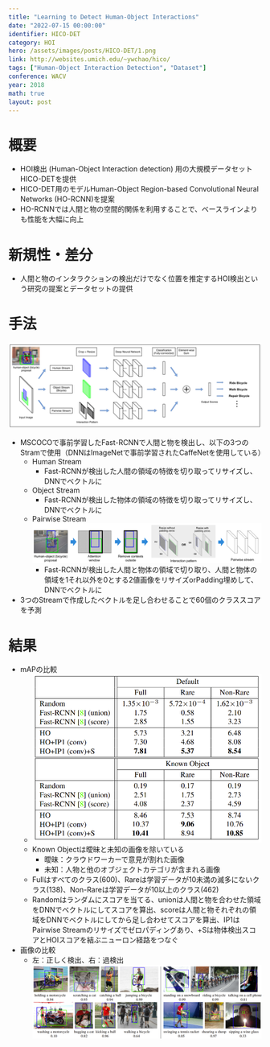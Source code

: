 ```yaml
---
title: "Learning to Detect Human-Object Interactions"
date: "2022-07-15 00:00:00"
identifier: HICO-DET
category: HOI
hero: /assets/images/posts/HICO-DET/1.png
link: http://websites.umich.edu/~ywchao/hico/
tags: ["Human-Object Interaction Detection", "Dataset"]
conference: WACV
year: 2018
math: true
layout: post
---
```


# 概要

- HOI検出 (Human-Object Interaction detection) 用の大規模データセットHICO-DETを提供
- HICO-DET用のモデルHuman-Object Region-based Convolutional Neural Networks (HO-RCNN)を提案
- HO-RCNNでは人間と物の空間的関係を利用することで、ベースラインよりも性能を大幅に向上
<!--more-->

# 新規性・差分

- 人間と物のインタラクションの検出だけでなく位置を推定するHOI検出という研究の提案とデータセットの提供

# 手法

![](/assets/images/posts/HICO-DET/2.png)

- MSCOCOで事前学習したFast-RCNNで人間と物を検出し、以下の3つのStramで使用（DNNはImageNetで事前学習されたCaffeNetを使用している）
    - Human Stream
        - Fast-RCNNが検出した人間の領域の特徴を切り取ってリサイズし、DNNでベクトルに
    - Object Stream
        - Fast-RCNNが検出した物体の領域の特徴を切り取ってリサイズし、DNNでベクトルに
    - Pairwise Stream
        ![Pairwise Stream](/assets/images/posts/HICO-DET/3.png)  
        - Fast-RCNNが検出した人間と物体の領域で切り取り、人間と物体の領域を1それ以外を0とする2値画像をリサイズorPadding埋めして、DNNでベクトルに
- 3つのStreamで作成したベクトルを足し合わせることで60個のクラススコアを予測

# 結果

- mAPの比較  
    - ![mAP](/assets/images/posts/HICO-DET/4.png)
    - Known Objectは曖昧と未知の画像を除いている
        - 曖昧：クラウドワーカーで意見が割れた画像
        - 未知：人物と他のオブジェクトカテゴリが含まれる画像
    - Fullはすべてのクラス(600)、Rareは学習データが10未満の滅多にないクラス(138)、Non-Rareは学習データが10以上のクラス(462)
    - Randomはランダムにスコアを当てる、unionは人間と物を合わせた領域をDNNでベクトルにしてスコアを算出、scoreは人間と物それぞれの領域をDNNでベクトルにしてから足し合わせてスコアを算出、IP1はPairwise Streamのリサイズでゼロパディングあり、+Sは物体検出スコアとHOIスコアを結ぶニューロン経路をつなぐ
- 画像の比較
    - 左：正しく検出、右：過検出  
    ![image](/assets/images/posts/HICO-DET/5.png)